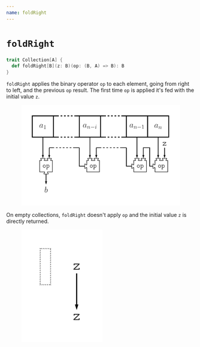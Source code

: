 ```yaml
---
name: foldRight
---
```


# `foldRight`

~~~ scala
trait Collection[A] {
  def foldRight[B](z: B)(op: (B, A) => B): B
}
~~~

`foldRight` applies the binary operator `op` to each element, going from right to left, and the previous `op` result. The first time `op` is applied it's fed with the initial value `z`.

<figure class="diagram">
  <img src="images/foldRight.svg" alt="foldRight function">
  <!-- <figcaption class="diagram-desc"></figcaption> -->
</figure>

On empty collections, `foldRight` doesn't apply `op` and the initial value `z` is directly returned.

<figure class="diagram">
  <img src="images/foldRight.2.svg" alt="foldRight function">
  <!-- <figcaption class="diagram-desc"></figcaption> -->
</figure>

